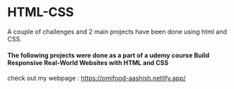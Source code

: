 # HTML-CSS
A couple of challenges and 2 main projects have been done using html and CSS.

#### The following projects were done as a part of a udemy course Build Responsive Real-World Websites with HTML and CSS
check out my webpage :
https://omifood-aashish.netlify.app/
